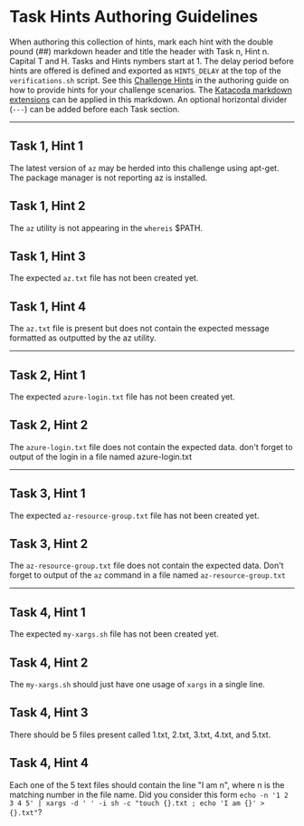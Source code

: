 # Task Hints Authoring Guidelines

When authoring this collection of hints, mark each hint with the double pound (##) markdown header and title the header with Task n, Hint n. Capital T and H. Tasks and Hints nymbers start at 1. The delay period before hints are offered is defined and exported as `HINTS_DELAY` at the top of the `verifications.sh` script. See this [Challenge Hints](https://www.katacoda.community/challenges.html#ui-example) in the authoring guide on how to provide hints for your challenge scenarios. The [Katacoda markdown extensions](https://www.katacoda.community/scenario-syntax.html#katacoda-s-markdown-extensions) can be applied in this markdown. An optional horizontal divider (`---`) can be added before each Task section.

---

## Task 1, Hint 1

The latest version of `az` may be herded into this challenge using apt-get. The package manager is not reporting az is installed.

## Task 1, Hint 2

The `az` utility is not appearing in the `whereis` $PATH.

## Task 1, Hint 3

The expected `az.txt` file has not been created yet.

## Task 1, Hint 4

The `az.txt` file is present but does not contain the expected message formatted as outputted by the az utility.

---

## Task 2, Hint 1

The expected `azure-login.txt` file has not been created yet.

## Task 2, Hint 2

The `azure-login.txt` file does not contain the expected data. don't forget to output of the login in a file named azure-login.txt

---

## Task 3, Hint 1

The expected `az-resource-group.txt` file has not been created yet.

## Task 3, Hint 2

The `az-resource-group.txt` file does not contain the expected data. 
Don't forget to output of the `az` command in a file named `az-resource-group.txt`

---

## Task 4, Hint 1

The expected `my-xargs.sh` file has not been created yet.

## Task 4, Hint 2

The `my-xargs.sh` should just have one usage of `xargs` in a single line.

## Task 4, Hint 3

There should be 5 files present called 1.txt, 2.txt, 3.txt, 4.txt, and 5.txt.

## Task 4, Hint 4

Each one of the 5 text files should contain the line "I am n", where n is the matching number in the file name. Did you consider this form `echo -n '1 2 3 4 5' | xargs -d ' ' -i sh -c "touch {}.txt ; echo 'I am {}' > {}.txt"`?
